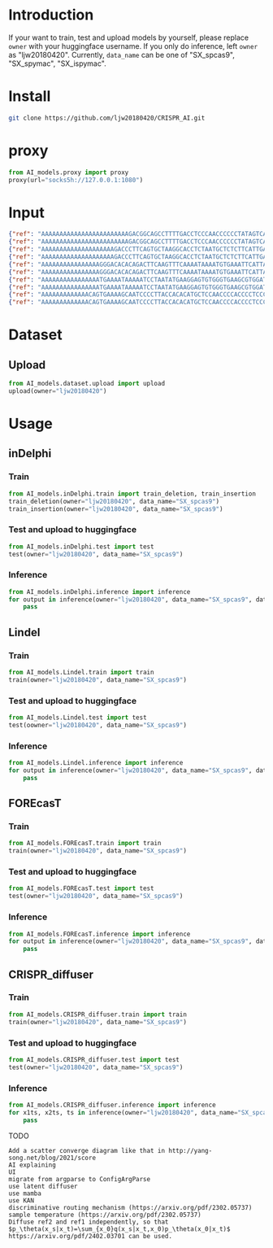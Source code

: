 # Introduction
If your want to train, test and upload models by yourself, please replace `owner` with your huggingface username. If you only do inference, left `owner` as "ljw20180420". Currently, `data_name` can be one of "SX_spcas9", "SX_spymac", "SX_ispymac".
# Install
```bash
git clone https://github.com/ljw20180420/CRISPR_AI.git
```
# proxy
```python
from AI_models.proxy import proxy
proxy(url="socks5h://127.0.0.1:1080")
```
# Input
```json
{"ref": "AAAAAAAAAAAAAAAAAAAAAAAAGACGGCAGCCTTTTGACCTCCCAACCCCCCTATAGTCAGATAGTCAAGAAGGGCATTATCTGGCTTACCTGAATCGTCCCAAGAATTTTCTTCGGTGAGCATTTGTGGAGACCCTGGGATGTAGGTTGGATTAAACTGTGATGGGTCCATCGGCGTCTTGACACAACACTAGGCTT", "cut": 100}
{"ref": "AAAAAAAAAAAAAAAAAAAAAAAAGACGGCAGCCTTTTGACCTCCCAACCCCCCTATAGTCAGATAGTCAAGAAGGGCATTATCTGGCTTACCTGAATCGTCCCGGGAATTTTCTTCGGTGAGCATTTGTGGAGACCCTGGGATGTAGGTTGGATTAAACTGTGATGGGTCCATCGGCGTCTTGACACAACACTAGGCTT", "cut": 100}
{"ref": "AAAAAAAAAAAAAAAAAAAAGACCCTTCAGTGCTAAGGCACCTCTAATGCTCTCTTCATTGACCTTATCCCGTTTAACTCCTCAGATGAACGCCTCACAGCTGAAAAGATGGATGAGCAGAGGCGGCAGAATGTTGCCTATCAGTACCTGTGCCGGCTGGAGGAGGCCAAGCGGTGAGCGGAGTCCAGGAAGATGGACTC", "cut": 100}
{"ref": "AAAAAAAAAAAAAAAAAAAAGACCCTTCAGTGCTAAGGCACCTCTAATGCTCTCTTCATTGACCTTATCCCGTTTAACTCCTCAGATGAACGCCTCACAGCTGAGGAGATGGATGAGCAGAGGCGGCAGAATGTTGCCTATCAGTACCTGTGCCGGCTGGAGGAGGCCAAGCGGTGAGCGGAGTCCAGGAAGATGGACTC", "cut": 100}
{"ref": "AAAAAAAAAAAAAAAAGGGACACACAGACTTCAAGTTTCAAAATAAAATGTGAAATTCATTAGCTCTGAAAACAATACTTACAACTGAAATGAACACATTTGTAAAATCTAATAATTCTGTCCATTGAAGAAATCGTCGAATAAAGGACTTAGGAGGGAGAAAAGCAACAGAGAGGTTAATGGCAGCAGAAAAATAAAGA", "cut": 100}
{"ref": "AAAAAAAAAAAAAAAAGGGACACACAGACTTCAAGTTTCAAAATAAAATGTGAAATTCATTAGCTCTGAAAACAATACTTACAACTGAAATGAACACATTTGTAGGATCTAATAATTCTGTCCATTGAAGAAATCGTCGAATAAAGGACTTAGGAGGGAGAAAAGCAACAGAGAGGTTAATGGCAGCAGAAAAATAAAGA", "cut": 100}
{"ref": "AAAAAAAAAAAAAAAATGAAAATAAAAATCCTAATATGAAGGAGTGTGGGTGAAGCGTGGATCACTGTTACTGAATCACCCTGCAGATGCTGTCATCCTATTGTAAAAGGTGAATGATAACAAGGAGCCGGAGCAGATCGCTTTTCAGGATGAGGACGAGGCCCAGCTGAACAAGGAGAACTGGACGGTTGTGAAGACTC", "cut": 100}
{"ref": "AAAAAAAAAAAAAAAATGAAAATAAAAATCCTAATATGAAGGAGTGTGGGTGAAGCGTGGATCACTGTTACTGAATCACCCTGCAGATGCTGTCATCCTATTGTGGAAGGTGAATGATAACAAGGAGCCGGAGCAGATCGCTTTTCAGGATGAGGACGAGGCCCAGCTGAACAAGGAGAACTGGACGGTTGTGAAGACTC", "cut": 100}
{"ref": "AAAAAAAAAAAAACAGTGAAAAGCAATCCCCTTACCACACATGCTCCAACCCCACCCCTCCCACCCTGCTGCCCCCATGTACACTTACACATTAGTGTGAAGCTAAAATTCATCAGTCTTGTAGCCAACTGCAAAGTTGCTCTGGGTCACTCGGGATTTTGCAGTCTCAAAATTCATCTGGTAGCCGGCCAGCCAGCCCT", "cut": 100}
{"ref": "AAAAAAAAAAAAACAGTGAAAAGCAATCCCCTTACCACACATGCTCCAACCCCACCCCTCCCACCCTGCTGCCCCCATGTACACTTACACATTAGTGTGAAGCTGGAATTCATCAGTCTTGTAGCCAACTGCAAAGTTGCTCTGGGTCACTCGGGATTTTGCAGTCTCAAAATTCATCTGGTAGCCGGCCAGCCAGCCCT", "cut": 100}
```
# Dataset
## Upload
```python
from AI_models.dataset.upload import upload
upload(owner="ljw20180420")
```
# Usage
## inDelphi
### Train
```python
from AI_models.inDelphi.train import train_deletion, train_insertion
train_deletion(owner="ljw20180420", data_name="SX_spcas9")
train_insertion(owner="ljw20180420", data_name="SX_spcas9")
```
### Test and upload to huggingface
```python
from AI_models.inDelphi.test import test
test(owner="ljw20180420", data_name="SX_spcas9")
```
### Inference
```python
from AI_models.inDelphi.inference import inference
for output in inference(owner="ljw20180420", data_name="SX_spcas9", data_files="inference.json.gz"):
    pass
```
## Lindel
### Train
```python
from AI_models.Lindel.train import train
train(owner="ljw20180420", data_name="SX_spcas9")
```
### Test and upload to huggingface
```python
from AI_models.Lindel.test import test
test(oowner="ljw20180420", data_name="SX_spcas9")
```
### Inference
```python
from AI_models.Lindel.inference import inference
for output in inference(owner="ljw20180420", data_name="SX_spcas9", data_files="inference.json.gz"):
    pass
```
## FOREcasT
### Train
```python
from AI_models.FOREcasT.train import train
train(owner="ljw20180420", data_name="SX_spcas9")
```
### Test and upload to huggingface
```python
from AI_models.FOREcasT.test import test
test(owner="ljw20180420", data_name="SX_spcas9")
```
### Inference
```python
from AI_models.FOREcasT.inference import inference
for output in inference(owner="ljw20180420", data_name="SX_spcas9", data_files="inference.json.gz"):
    pass
```
## CRISPR_diffuser
### Train
```python
from AI_models.CRISPR_diffuser.train import train
train(owner="ljw20180420", data_name="SX_spcas9")
```
### Test and upload to huggingface
```python
from AI_models.CRISPR_diffuser.test import test
test(owner="ljw20180420", data_name="SX_spcas9")
```
### Inference
```python
from AI_models.CRISPR_diffuser.inference import inference
for x1ts, x2ts, ts in inference(owner="ljw20180420", data_name="SX_spcas9", data_files="inference.json.gz"):
    pass
```






TODO
```list
Add a scatter converge diagram like that in http://yang-song.net/blog/2021/score
AI explaining
UI
migrate from argparse to ConfigArgParse
use latent diffuser
use mamba
use KAN
discriminative routing mechanism (https://arxiv.org/pdf/2302.05737)
sample temperature (https://arxiv.org/pdf/2302.05737)
Diffuse ref2 and ref1 independently, so that $p_\theta(x_s|x_t)=\sum_{x_0}q(x_s|x_t,x_0)p_\theta(x_0|x_t)$ https://arxiv.org/pdf/2402.03701 can be used.
```
